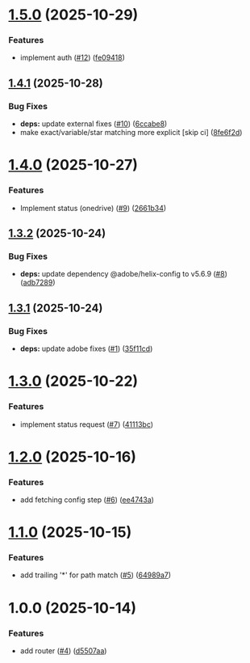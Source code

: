 # [1.5.0](https://github.com/adobe/helix-api-service/compare/v1.4.1...v1.5.0) (2025-10-29)


### Features

* implement auth ([#12](https://github.com/adobe/helix-api-service/issues/12)) ([fe09418](https://github.com/adobe/helix-api-service/commit/fe09418c5d547a4a21d38628a0f7e77b93ff8e81))

## [1.4.1](https://github.com/adobe/helix-api-service/compare/v1.4.0...v1.4.1) (2025-10-28)


### Bug Fixes

* **deps:** update external fixes ([#10](https://github.com/adobe/helix-api-service/issues/10)) ([6ccabe8](https://github.com/adobe/helix-api-service/commit/6ccabe88850c4ef9c2c097f294a058c14701481f))
* make exact/variable/star matching more explicit [skip ci] ([8fe6f2d](https://github.com/adobe/helix-api-service/commit/8fe6f2d7036964a79722f967705409945a491880))

# [1.4.0](https://github.com/adobe/helix-api-service/compare/v1.3.2...v1.4.0) (2025-10-27)


### Features

* Implement status (onedrive) ([#9](https://github.com/adobe/helix-api-service/issues/9)) ([2661b34](https://github.com/adobe/helix-api-service/commit/2661b3453a7e29ad86f67762feca187b0388bcb2))

## [1.3.2](https://github.com/adobe/helix-api-service/compare/v1.3.1...v1.3.2) (2025-10-24)


### Bug Fixes

* **deps:** update dependency @adobe/helix-config to v5.6.9 ([#8](https://github.com/adobe/helix-api-service/issues/8)) ([adb7289](https://github.com/adobe/helix-api-service/commit/adb7289a2d75554478ec05d7c17820d1bed06365))

## [1.3.1](https://github.com/adobe/helix-api-service/compare/v1.3.0...v1.3.1) (2025-10-24)


### Bug Fixes

* **deps:** update adobe fixes ([#1](https://github.com/adobe/helix-api-service/issues/1)) ([35f11cd](https://github.com/adobe/helix-api-service/commit/35f11cd15a539e2e8940fe69b37fb1a60bf90cfe))

# [1.3.0](https://github.com/adobe/helix-api-service/compare/v1.2.0...v1.3.0) (2025-10-22)


### Features

* implement status request ([#7](https://github.com/adobe/helix-api-service/issues/7)) ([41113bc](https://github.com/adobe/helix-api-service/commit/41113bc43008eaa388289600825b022c75a718be))

# [1.2.0](https://github.com/adobe/helix-api-service/compare/v1.1.0...v1.2.0) (2025-10-16)


### Features

* add fetching config step ([#6](https://github.com/adobe/helix-api-service/issues/6)) ([ee4743a](https://github.com/adobe/helix-api-service/commit/ee4743ad1fb35aa2b0b47f2ccc62cd11529a44c4))

# [1.1.0](https://github.com/adobe/helix-api-service/compare/v1.0.0...v1.1.0) (2025-10-15)


### Features

* add trailing '*' for path match ([#5](https://github.com/adobe/helix-api-service/issues/5)) ([64989a7](https://github.com/adobe/helix-api-service/commit/64989a7b77d2c857c96f8206bb138da9328f21fb))

# 1.0.0 (2025-10-14)


### Features

* add router ([#4](https://github.com/adobe/helix-api-service/issues/4)) ([d5507aa](https://github.com/adobe/helix-api-service/commit/d5507aa107e6209de797eb84363bf0195c264aa3))
